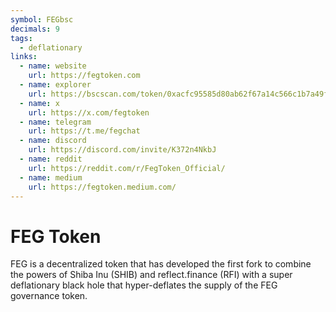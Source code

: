 ```yaml
---
symbol: FEGbsc
decimals: 9
tags:
  - deflationary
links:
  - name: website
    url: https://fegtoken.com
  - name: explorer
    url: https://bscscan.com/token/0xacfc95585d80ab62f67a14c566c1b7a49fe91167
  - name: x
    url: https://x.com/fegtoken
  - name: telegram
    url: https://t.me/fegchat
  - name: discord
    url: https://discord.com/invite/K372n4NkbJ
  - name: reddit
    url: https://reddit.com/r/FegToken_Official/
  - name: medium
    url: https://fegtoken.medium.com/
---
```


# FEG Token

FEG is a decentralized token that has developed the first fork to combine the powers of Shiba Inu (SHIB) and reflect.finance (RFI) with a super deflationary black hole that hyper-deflates the supply of the FEG governance token.
